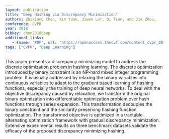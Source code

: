 ```yaml
---
layout: publication
title: "Deep Hashing via Discrepancy Minimization"
authors: Zhixiang Chen, Xin Yuan, Jiwen Lu*, Qi Tian, and Jie Zhou,
conference: CVPR
year: 2018
bibkey: chen2018deep
additional_links:
   - {name: "PDF", url: "https://openaccess.thecvf.com/content_cvpr_2018/CameraReady/0540.pdf"}
tags: ["CVPR", "Deep Learning"]
---
```

This paper presents a discrepancy minimizing model to
address the discrete optimization problem in hashing learning. The discrete optimization introduced by binary constraint is an NP-hard mixed integer programming problem.
It is usually addressed by relaxing the binary variables into
continuous variables to adapt to the gradient based learning of hashing functions, especially the training of deep
neural networks. To deal with the objective discrepancy
caused by relaxation, we transform the original binary optimization into differentiable optimization problem over hash
functions through series expansion. This transformation decouples the binary constraint and the similarity preserving
hashing function optimization. The transformed objective
is optimized in a tractable alternating optimization framework with gradual discrepancy minimization. Extensive experimental results on three benchmark datasets validate the
efficacy of the proposed discrepancy minimizing hashing.
